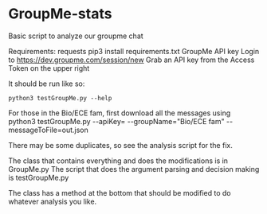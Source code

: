# GroupMe-stats

Basic script to analyze our groupme chat



Requirements:
requests
    pip3 install requirements.txt
GroupMe API key
Login to https://dev.groupme.com/session/new
Grab an API key from the Access Token on the upper right

It should be run like so:

    python3 testGroupMe.py --help

For those in the Bio/ECE fam, first download all the messages using
    python3 testGroupMe.py --apiKey=<apiKey> --groupName="Bio/ECE fam" --messageToFile=out.json

There may be some duplicates, so see the analysis script for the fix.

The class that contains everything and does the modifications is in GroupMe.py
The script that does the argument parsing and decision making is testGroupMe.py

The class has a method at the bottom that should be modified to do whatever analysis you like.

